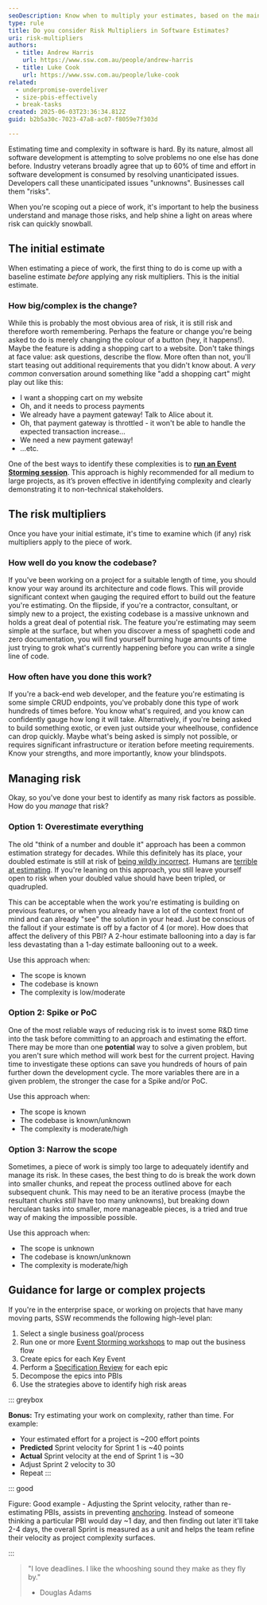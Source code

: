 ```yaml
---
seoDescription: Know when to multiply your estimates, based on the main risk factors
type: rule
title: Do you consider Risk Multipliers in Software Estimates?
uri: risk-multipliers
authors:
  - title: Andrew Harris
    url: https://www.ssw.com.au/people/andrew-harris
  - title: Luke Cook
    url: https://www.ssw.com.au/people/luke-cook
related:
  - underpromise-overdeliver
  - size-pbis-effectively
  - break-tasks
created: 2025-06-03T23:36:34.812Z
guid: b2b5a30c-7023-47a8-ac07-f8059e7f303d

---
```


Estimating time and complexity in software is hard. By its nature, almost all software development is attempting to solve problems no one else has done before. Industry veterans broadly agree that up to 60% of time and effort in software development is consumed by resolving unanticipated issues. Developers call these unanticipated issues "unknowns". Businesses call them "risks".

When you're scoping out a piece of work, it's important to help the business understand and manage those risks, and help shine a light on areas where risk can quickly snowball.

## The initial estimate

When estimating a piece of work, the first thing to do is come up with a baseline estimate *before* applying any risk multipliers. This is the initial estimate.

### How big/complex is the change?

While this is probably the most obvious area of risk, it is still risk and therefore worth remembering. Perhaps the feature or change you're being asked to do is merely changing the colour of a button (hey, it happens!). Maybe the feature is adding a shopping cart to a website. Don't take things at face value: ask questions, describe the flow. More often than not, you'll start teasing out additional requirements that you didn't know about. A *very common* conversation around something like "add a shopping cart" might play out like this:

* I want a shopping cart on my website
* Oh, and it needs to process payments
* We already have a payment gateway! Talk to Alice about it.
* Oh, that payment gateway is throttled - it won't be able to handle the expected transaction increase...
* We need a new payment gateway!
* ...etc.

One of the best ways to identify these complexities is to **[run an Event Storming session](/event-storming)**. This approach is highly recommended for all medium to large projects, as it’s proven effective in identifying complexity and clearly demonstrating it to non-technical stakeholders.

## The risk multipliers

Once you have your initial estimate, it's time to examine which (if any) risk multipliers apply to the piece of work.

### How well do you know the codebase?

If you've been working on a project for a suitable length of time, you should know your way around its architecture and code flows. This will provide significant context when gauging the required effort to build out the feature you're estimating. On the flipside, if you're a contractor, consultant, or simply new to a project, the existing codebase is a massive unknown and holds a great deal of potential risk. The feature you're estimating may seem simple at the surface, but when you discover a mess of spaghetti code and zero documentation, you will find yourself burning huge amounts of time just trying to grok what's currently happening before you can write a single line of code.

### How often have you done this work?

If you're a back-end web developer, and the feature you're estimating is some simple CRUD endpoints, you've probably done this type of work hundreds of times before. You know what's required, and you know can confidently gauge how long it will take. Alternatively, if you're being asked to build something exotic, or even just outside your wheelhouse, confidence can drop quickly. Maybe what's being asked is simply not possible, or requires significant infrastructure or iteration before meeting requirements. Know your strengths, and more importantly, know your blindspots.

## Managing risk

Okay, so you've done your best to identify as many risk factors as possible. How do you *manage* that risk?

### Option 1: Overestimate everything

The old "think of a number and double it" approach has been a common estimation strategy for decades. While this definitely has its place, your doubled estimate is still at risk of [being wildly incorrect](https://en.wikipedia.org/wiki/Hofstadter%27s_law). Humans are [terrible at estimating](https://en.wikipedia.org/wiki/Planning_fallacy). If you're leaning on this approach, you still leave yourself open to risk when your doubled value should have been tripled, or quadrupled.

This can be acceptable when the work you're estimating is building on previous features, or when you already have a lot of the context front of mind and can already "see" the solution in your head. Just be conscious of the fallout if your estimate is off by a factor of 4 (or more). How does that affect the delivery of this PBI? A 2-hour estimate ballooning into a day is far less devastating than a 1-day estimate ballooning out to a week.

Use this approach when:

* The scope is known
* The codebase is known
* The complexity is low/moderate

### Option 2: Spike or PoC

One of the most reliable ways of reducing risk is to invest some R&D time into the task before committing to an approach and estimating the effort. There may be more than one **potential** way to solve a given problem, but you aren't sure which method will work best for the current project. Having time to investigate these options can save you hundreds of hours of pain further down the development cycle. The more variables there are in a given problem, the stronger the case for a Spike and/or PoC.

Use this approach when:

* The scope is known
* The codebase is known/unknown
* The complexity is moderate/high

### Option 3: Narrow the scope

Sometimes, a piece of work is simply too large to adequately identify and manage its risk. In these cases, the best thing to do is break the work down into smaller chunks, and repeat the process outlined above for each subsequent chunk. This may need to be an iterative process (maybe the resultant chunks *still* have too many unknowns), but breaking down herculean tasks into smaller, more manageable pieces, is a tried and true way of making the impossible possible.

Use this approach when:

* The scope is unknown
* The codebase is known/unknown
* The complexity is moderate/high

## Guidance for large or complex projects

If you're in the enterprise space, or working on projects that have many moving parts, SSW recommends the following high-level plan:

1. Select a single business goal/process
2. Run one or more [Event Storming workshops](/event-storming-workshop) to map out the business flow
3. Create epics for each Key Event
4. Perform a [Specification Review](/what-is-a-spec-review) for each epic
5. Decompose the epics into PBIs
6. Use the strategies above to identify high risk areas

::: greybox

**Bonus:** Try estimating your work on complexity, rather than time. For example:

* Your estimated effort for a project is ~200 effort points
* **Predicted** Sprint velocity for Sprint 1 is ~40 points
* **Actual** Sprint velocity at the end of Sprint 1 is ~30
* Adjust Sprint 2 velocity to 30
* Repeat
:::

::: good

Figure: Good example - Adjusting the Sprint velocity, rather than re-estimating PBIs, assists in preventing [anchoring](/recognize-anchoring-effects). Instead of someone thinking a particular PBI would day ~1 day, and then finding out later it'll take 2-4 days, the overall Sprint is measured as a unit and helps the team refine their velocity as project complexity surfaces.

:::

> "I love deadlines. I like the whooshing sound they make as they fly by."
>
> * Douglas Adams
